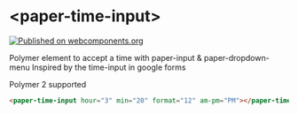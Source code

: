 # \<paper-time-input\>

[![Published on webcomponents.org](https://img.shields.io/badge/webcomponents.org-published-blue.svg)](https://www.webcomponents.org/element/ryanburns23/paper-time-input)


Polymer element to accept a time with paper-input & paper-dropdown-menu
Inspired by the time-input in google forms

Polymer 2 supported

<!--
```
<custom-element-demo>
  <template>
    <script src="../webcomponentsjs/webcomponents-lite.js"></script>
    <link rel="import" href="paper-time-input.html">
    <style>
      paper-time-input{
      	max-width: 400px;
        margin: 0 auto;
        padding: 10px;
      }
      body{
        margin-bottom: 50px;
      }
    </style>
    <next-code-block></next-code-block>
  </template>
</custom-element-demo>
```
-->

```html
<paper-time-input hour="3" min="20" format="12" am-pm="PM"></paper-time-input>
```
